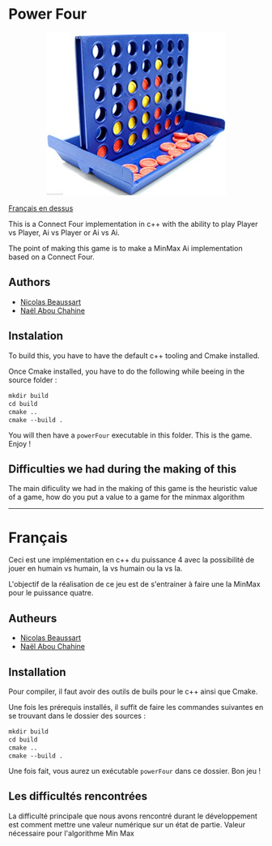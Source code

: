 # Power Four

<p align="center">
  <img src="./.github/power.jpg?raw=true" alt="ConnectFour"/>
</p>

[Français en dessus](#Français)

This is a Connect Four implementation in c++ with the ability to play Player vs Player, Ai vs Player or Ai vs Ai.

The point of making this game is to make a MinMax Ai implementation based on a Connect Four.

## Authors

* [Nicolas Beaussart](https://github.com/beaussart)
* [Naël Abou Chahine](https://github.com/NaelFR)

## Instalation

To build this, you have to have the default c++ tooling and Cmake installed.

Once Cmake installed, you have to do the following while beeing in the source folder :

```
mkdir build
cd build
cmake ..
cmake --build .
```

You will then have a `powerFour` executable in this folder. This is the game. Enjoy !

## Difficulties we had during the making of this

The main dificulity we had in the making of this game is the heuristic value of a game, how do you put a value to a game for the minmax algorithm

---

# Français

Ceci est une implémentation en c++ du puissance 4 avec la possibilité de jouer en humain vs humain, Ia vs humain ou Ia vs Ia.

L'objectif de la réalisation de ce jeu est de s'entrainer à faire une Ia MinMax pour le puissance quatre.

## Autheurs

* [Nicolas Beaussart](https://github.com/beaussart)
* [Naël Abou Chahine](https://github.com/NaelFR)

## Installation

Pour compiler, il faut avoir des outils de buils pour le c++ ainsi que Cmake.

Une fois les prérequis installés, il suffit de faire les commandes suivantes en se trouvant dans le dossier des sources :

```
mkdir build
cd build
cmake ..
cmake --build .
```

Une fois fait, vous aurez un exécutable `powerFour` dans ce dossier. Bon jeu !

## Les difficultés rencontrées

La difficulté principale que nous avons rencontré durant le développement est comment mettre une valeur numérique sur un état de partie. Valeur nécessaire pour l'algorithme Min Max